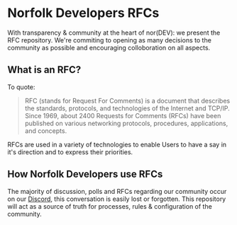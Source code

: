 # Norfolk Developers RFCs

With transparency & community at the heart of nor(DEV): we present the RFC
repository. We're commiting to opening as many decisions to the community as
possible and encouraging colloboration on all aspects.

## What is an RFC?

To quote:

> RFC (stands for Request For Comments) is a document that describes the
> standards, protocols, and technologies of the Internet and TCP/IP.
> Since 1969, about 2400 Requests for Comments (RFCs) have been published on
> various networking protocols, procedures, applications, and concepts.

RFCs are used in a variety of technologies to enable Users to have a say in it's
direction and to express their priorities.

## How Norfolk Developers use RFCs

The majority of discussion, polls and RFCs regarding our community
occur on our [Discord](https://nor.dev/discord), this conversation is easily
lost or forgotten. This repository will act as a source of truth for processes,
rules & configuration of the community.
